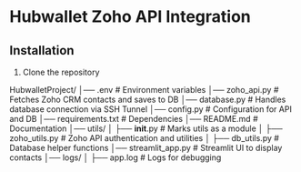 # Hubwallet Zoho API Integration

## Installation
1. Clone the repository

HubwalletProject/
│── .env                        # Environment variables
│── zoho_api.py                 # Fetches Zoho CRM contacts and saves to DB
│── database.py                  # Handles database connection via SSH Tunnel
│── config.py                     # Configuration for API and DB
│── requirements.txt               # Dependencies
│── README.md                      # Documentation
│── utils/
│   ├── __init__.py                # Marks utils as a module
│   ├── zoho_utils.py               # Zoho API authentication and utilities
│   ├── db_utils.py                  # Database helper functions
│── streamlit_app.py                  # Streamlit UI to display contacts
│── logs/
│   ├── app.log                     # Logs for debugging

